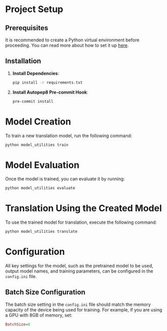 # Project Setup

## Prerequisites
It is recommended to create a Python virtual environment before proceeding. You can read more about how to set it up [here](https://docs.python.org/3/library/venv.html).

## Installation
1. **Install Dependencies**:
    ```bash
    pip install -r requirements.txt
    ```

2. **Install Autopep8 Pre-commit Hook**:
    ```bash
    pre-commit install
    ```

# Model Creation
To train a new translation model, run the following command:
```bash
python model_utilities train
```

# Model Evaluation
Once the model is trained, you can evaluate it by running:
```bash
python model_utilities evaluate
```

# Translation Using the Created Model
To use the trained model for translation, execute the following command:
```bash
python model_utilities translate
```

# Configuration
All key settings for the model, such as the pretrained model to be used, output model names, and training parameters, can be configured in the `config.ini` file.

## Batch Size Configuration
The batch size setting in the `config.ini` file should match the memory capacity of the device being used for training. For example, if you are using a GPU with 8GB of memory, set:
```ini
BatchSize=8
```
